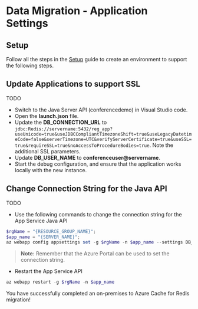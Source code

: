 # Data Migration - Application Settings

## Setup

Follow all the steps in the [Setup](./../05_Appendix/00_Setup.md) guide to create an environment to support the following steps.

## Update Applications to support SSL

TODO

- Switch to the Java Server API (conferencedemo) in Visual Studio code.
- Open the **launch.json** file.
- Update the **DB_CONNECTION_URL** to `jdbc:Redis://servername:5432/reg_app?useUnicode=true&useJDBCCompliantTimezoneShift=true&useLegacyDatetimeCode=false&serverTimezone=UTC&verifyServerCertificate=true&useSSL=true&requireSSL=true&noAccessToProcedureBodies=true`. Note the additional SSL parameters.
- Update **DB_USER_NAME** to **conferenceuser@servername**.
- Start the debug configuration, and ensure that the application works locally with the new instance.

## Change Connection String for the Java API

TODO

- Use the following commands to change the connection string for the App Service Java API

```PowerShell
$rgName = "{RESOURCE_GROUP_NAME}";
$app_name = "{SERVER_NAME}";
az webapp config appsettings set -g $rgName -n $app_name --settings DB_CONNECTION_URL={DB_CONNECTION_URL}
```

  > **Note:** Remember that the Azure Portal can be used to set the connection string.

- Restart the App Service API

```PowerShell
az webapp restart -g $rgName -n $app_name
```  

You have successfully completed an on-premises to Azure Cache for Redis migration!
